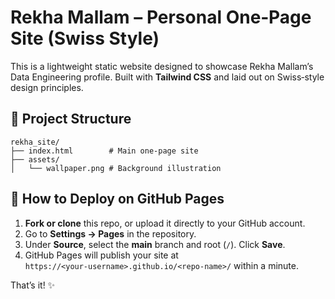# Rekha Mallam – Personal One‑Page Site (Swiss Style)

This is a lightweight static website designed to showcase Rekha Mallam’s Data Engineering profile. Built with **Tailwind CSS** and laid out on Swiss‑style design principles.

## 📂 Project Structure
```
rekha_site/
├── index.html        # Main one‑page site
├── assets/
│   └── wallpaper.png # Background illustration
```

## 🚀 How to Deploy on GitHub Pages

1. **Fork or clone** this repo, or upload it directly to your GitHub account.  
2. Go to **Settings → Pages** in the repository.  
3. Under **Source**, select the **main** branch and root (`/`). Click **Save**.  
4. GitHub Pages will publish your site at `https://<your‑username>.github.io/<repo‑name>/` within a minute.

That’s it! ✨
